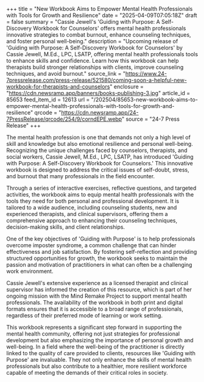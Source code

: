 +++
title = "New Workbook Aims to Empower Mental Health Professionals with Tools for Growth and Resilience"
date = "2025-04-09T07:05:18Z"
draft = false
summary = "Cassie Jewell's 'Guiding with Purpose: A Self-Discovery Workbook for Counselors' offers mental health professionals innovative strategies to combat burnout, enhance counseling techniques, and foster personal well-being."
description = "Upcoming release of 'Guiding with Purpose: A Self-Discovery Workbook for Counselors' by Cassie Jewell, M.Ed., LPC, LSATP, offering mental health professionals tools to enhance skills and confidence. Learn how this workbook can help therapists build stronger relationships with clients, improve counseling techniques, and avoid burnout."
source_link = "https://www.24-7pressrelease.com/press-release/521580/coming-soon-a-helpful-new-workbook-for-therapists-and-counselors"
enclosure = "https://cdn.newsramp.app/banners/books-publishing-3.jpg"
article_id = 85653
feed_item_id = 12613
url = "/202504/85653-new-workbook-aims-to-empower-mental-health-professionals-with-tools-for-growth-and-resilience"
qrcode = "https://cdn.newsramp.app/24-7PressRelease/qrcode/254/9/corndEPE.webp"
source = "24-7 Press Release"
+++

<p>The mental health profession is one that demands not only a high level of skill and knowledge but also emotional resilience and personal well-being. Recognizing the unique challenges faced by counselors, therapists, and social workers, Cassie Jewell, M.Ed., LPC, LSATP, has introduced 'Guiding with Purpose: A Self-Discovery Workbook for Counselors.' This innovative workbook is designed to address the critical issues of self-doubt, stress, and burnout that many professionals in the field encounter.</p><p>Through a series of interactive exercises, reflective questions, and targeted activities, the workbook aims to equip mental health professionals with the tools they need for both personal and professional development. It is tailored to a wide audience, including counseling students, new and experienced therapists, and clinical supervisors, offering them a comprehensive approach to enhancing their counseling techniques, decision-making skills, and client relationships.</p><p>One of the key objectives of 'Guiding with Purpose' is to help professionals overcome imposter syndrome, a common challenge that can hinder effectiveness and job satisfaction. By fostering self-reflection and providing structured opportunities for growth, the workbook seeks to maintain the passion and motivation of practitioners in what can often be a challenging work environment.</p><p>Cassie Jewell's extensive experience as a licensed therapist and clinical supervisor has informed the creation of this resource, which is part of her ongoing mission with the Mind Remake Project to support mental health professionals. The availability of the workbook in both print and digital formats ensures that it is accessible to a broad range of professionals, regardless of their preferred mode of learning or work setting.</p><p>This workbook represents a significant step forward in supporting the mental health community, offering not just strategies for professional development but also emphasizing the importance of personal growth and well-being. In a field where the well-being of the practitioner is directly linked to the quality of care provided to clients, resources like 'Guiding with Purpose' are invaluable. They not only enhance the skills of mental health professionals but also contribute to a healthier, more resilient workforce capable of meeting the demands of their critical roles in society.</p>